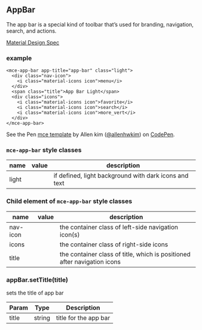 <a name="AppBar"></a>

## AppBar
The app bar is a special kind of toolbar that’s used for branding, navigation, search, and actions.

[Material Design Spec](https://material.io/guidelines/layout/structure.html#structure-app-bar)

### example
```
<mce-app-bar app-title="app-bar" class="light">
  <div class="nav-icon">
    <i class="material-icons icon">menu</i>
  </div>
  <span class="title">App Bar Light</span>
  <div class="icons">
    <i class="material-icons icon">favorite</i>
    <i class="material-icons icon">search</i>
    <i class="material-icons icon">more_vert</i>
  </div>
</mce-app-bar>
```

<p data-height="300" data-theme-id="32189" data-slug-hash="EobYmr" data-default-tab="result" data-user="allenhwkim" data-embed-version="2" data-pen-title="mce template" class="codepen">See the Pen <a href="https://codepen.io/allenhwkim/pen/PEJKKo/">mce template</a> by Allen kim (<a href="https://codepen.io/allenhwkim">@allenhwkim</a>) on <a href="https://codepen.io">CodePen</a>.</p>
<script async src="https://production-assets.codepen.io/assets/embed/ei.js"></script>

### `mce-app-bar` style classes
 |name|value|description|
 |---|---|---|
 |light| | if defined, light background with dark icons and text


### Child element of `mce-app-bar` style classes
 |name|value|description|
 |---|---|---|
 |nav-icon| | the container class of left-side navigation icon(s)
 |icons| | the container class of right-side icons
 |title| | the container class of title, which is positioned after navigation icons

<a name="AppBar+setTitle"></a>

### appBar.setTitle(title)
sets the title of app bar


| Param | Type | Description |
| --- | --- | --- |
| title | string | title for the app bar |

